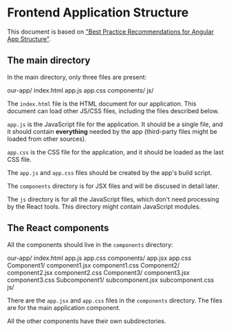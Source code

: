 # Frontend Application Structure

This document is based on ["Best Practice Recommendations for Angular App Structure"](https://docs.google.com/document/d/1XXMvReO8-Awi1EZXAXS4PzDzdNvV6pGcuaF4Q9821Es/pub).

## The main directory

In the main directory, only three files are present:

  our-app/
    index.html
    app.js
    app.css
    components/
    js/

The `index.html` file is the HTML document for our application. This document can load other JS/CSS files, including the files described below.

`app.js` is the JavaScript file for the application. It should be a single file, and it should contain **everything** needed by the app (third-party files might be loaded from other sources).

`app.css` is the CSS file for the application, and it should be loaded as the last CSS file.

The `app.js` and `app.css` files should be created by the app's build script.

The `components` directory is for JSX files and will be discused in detail later.

The `js` directory is for all the JavaScript files, which don't need processing by the React tools. This directory might contain JavaScript modules.

## The React components

All the components should live in the `components` directory:

  our-app/
    index.html
    app.js
    app.css
    components/
      app.jsx
      app.css
      Component1/
        component1.jsx
        component1.css
      Component2/
        component2.jsx
        component2.css
      Component3/
        component3.jsx
        component3.css
        Subcomponent1/
          subcomponent.jsx
          subcomponent.css        
    js/

There are the `app.jsx` and `app.css` files in the `components` directory. The files are for the main application component.

All the other components have their own subdirectories.

